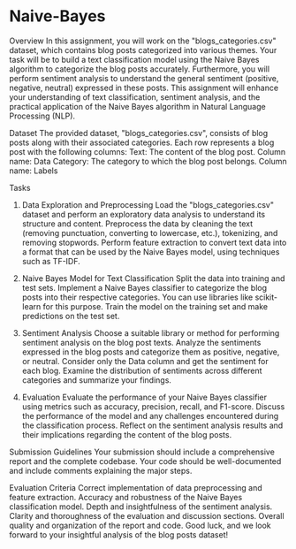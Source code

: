 # Naive-Bayes
Overview
In this assignment, you will work on the "blogs_categories.csv" dataset, which contains blog posts categorized into various themes. Your task will be to build a text classification model using the Naive Bayes algorithm to categorize the blog posts accurately. Furthermore, you will perform sentiment analysis to understand the general sentiment (positive, negative, neutral) expressed in these posts. This assignment will enhance your understanding of text classification, sentiment analysis, and the practical application of the Naive Bayes algorithm in Natural Language Processing (NLP).

Dataset
The provided dataset, "blogs_categories.csv", consists of blog posts along with their associated categories. Each row represents a blog post with the following columns:
Text: The content of the blog post. Column name: Data
Category: The category to which the blog post belongs. Column name: Labels

Tasks
1. Data Exploration and Preprocessing
Load the "blogs_categories.csv" dataset and perform an exploratory data analysis to understand its structure and content.
Preprocess the data by cleaning the text (removing punctuation, converting to lowercase, etc.), tokenizing, and removing stopwords.
Perform feature extraction to convert text data into a format that can be used by the Naive Bayes model, using techniques such as TF-IDF.

2. Naive Bayes Model for Text Classification
Split the data into training and test sets.
Implement a Naive Bayes classifier to categorize the blog posts into their respective categories. You can use libraries like scikit-learn for this purpose.
Train the model on the training set and make predictions on the test set.

3. Sentiment Analysis
Choose a suitable library or method for performing sentiment analysis on the blog post texts.
Analyze the sentiments expressed in the blog posts and categorize them as positive, negative, or neutral. Consider only the Data column and get the sentiment for each blog.
Examine the distribution of sentiments across different categories and summarize your findings.

4. Evaluation
Evaluate the performance of your Naive Bayes classifier using metrics such as accuracy, precision, recall, and F1-score.
Discuss the performance of the model and any challenges encountered during the classification process.
Reflect on the sentiment analysis results and their implications regarding the content of the blog posts.

Submission Guidelines
Your submission should include a comprehensive report and the complete codebase.
Your code should be well-documented and include comments explaining the major steps.

Evaluation Criteria
Correct implementation of data preprocessing and feature extraction.
Accuracy and robustness of the Naive Bayes classification model.
Depth and insightfulness of the sentiment analysis.
Clarity and thoroughness of the evaluation and discussion sections.
Overall quality and organization of the report and code.
Good luck, and we look forward to your insightful analysis of the blog posts dataset!
